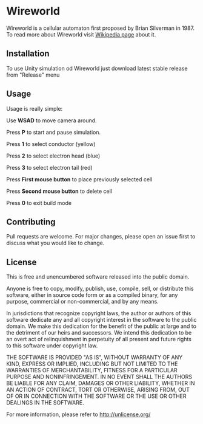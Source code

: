 # Wireworld

Wireworld is a cellular automaton first proposed by Brian Silverman in 1987. To read more about Wireworld visit [Wikipedia page](https://en.wikipedia.org/wiki/Wireworld) about it.

## Installation

To use Unity simulation od Wireworld just download latest stable release from "Release" menu

## Usage

Usage is really simple:

Use **WSAD** to move camera around.

Press **P** to start and pause simulation.

Press **1** to select conductor (yellow)

Press **2** to select electron head (blue)

Press **3** to select electron tail (red)

Press **First mouse button** to place previously selected cell

Press **Second mouse button** to delete cell

Press **0** to exit build mode



## Contributing
Pull requests are welcome. For major changes, please open an issue first to discuss what you would like to change.

## License
This is free and unencumbered software released into the public domain.

Anyone is free to copy, modify, publish, use, compile, sell, or
distribute this software, either in source code form or as a compiled
binary, for any purpose, commercial or non-commercial, and by any
means.

In jurisdictions that recognize copyright laws, the author or authors
of this software dedicate any and all copyright interest in the
software to the public domain. We make this dedication for the benefit
of the public at large and to the detriment of our heirs and
successors. We intend this dedication to be an overt act of
relinquishment in perpetuity of all present and future rights to this
software under copyright law.

THE SOFTWARE IS PROVIDED "AS IS", WITHOUT WARRANTY OF ANY KIND,
EXPRESS OR IMPLIED, INCLUDING BUT NOT LIMITED TO THE WARRANTIES OF
MERCHANTABILITY, FITNESS FOR A PARTICULAR PURPOSE AND NONINFRINGEMENT.
IN NO EVENT SHALL THE AUTHORS BE LIABLE FOR ANY CLAIM, DAMAGES OR
OTHER LIABILITY, WHETHER IN AN ACTION OF CONTRACT, TORT OR OTHERWISE,
ARISING FROM, OUT OF OR IN CONNECTION WITH THE SOFTWARE OR THE USE OR
OTHER DEALINGS IN THE SOFTWARE.

For more information, please refer to <http://unlicense.org/>